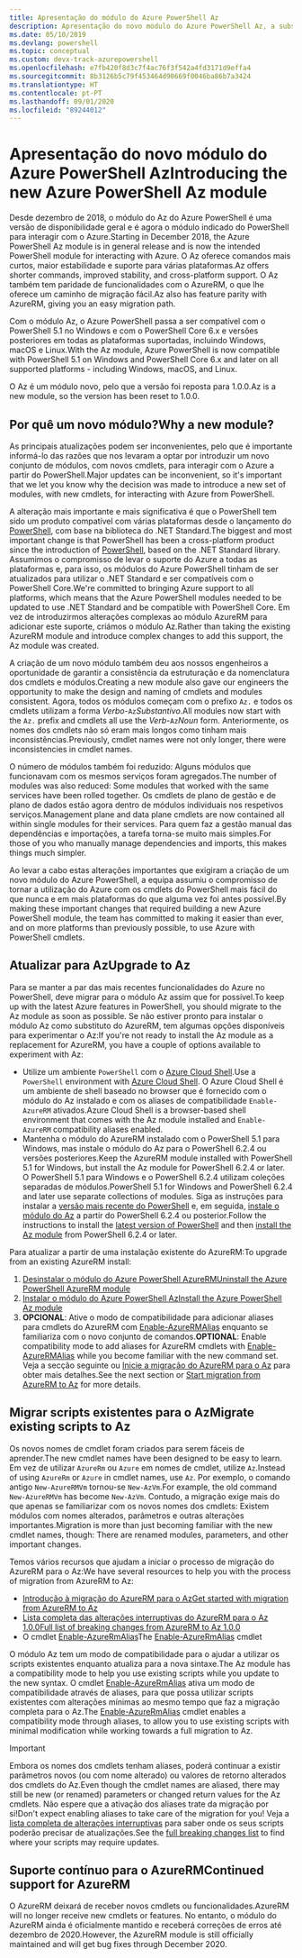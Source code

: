 ```yaml
---
title: Apresentação do módulo do Azure PowerShell Az
description: Apresentação do novo módulo do Azure PowerShell Az, a substituição do módulo AzureRM.
ms.date: 05/10/2019
ms.devlang: powershell
ms.topic: conceptual
ms.custom: devx-track-azurepowershell
ms.openlocfilehash: e7fb420f8d3c7f4ac76f3f542a4fd3171d9effa4
ms.sourcegitcommit: 8b3126b5c79f453464d90669f0046ba86b7a3424
ms.translationtype: HT
ms.contentlocale: pt-PT
ms.lasthandoff: 09/01/2020
ms.locfileid: "89244012"
---
```

# <a name="introducing-the-new-azure-powershell-az-module"></a><span data-ttu-id="b4367-103">Apresentação do novo módulo do Azure PowerShell Az</span><span class="sxs-lookup"><span data-stu-id="b4367-103">Introducing the new Azure PowerShell Az module</span></span>

<span data-ttu-id="b4367-104">Desde dezembro de 2018, o módulo do Az do Azure PowerShell é uma versão de disponibilidade geral e é agora o módulo indicado do PowerShell para interagir com o Azure.</span><span class="sxs-lookup"><span data-stu-id="b4367-104">Starting in December 2018, the Azure PowerShell Az module is in general release and is now the intended PowerShell module for interacting with Azure.</span></span> <span data-ttu-id="b4367-105">O Az oferece comandos mais curtos, maior estabilidade e suporte para várias plataformas.</span><span class="sxs-lookup"><span data-stu-id="b4367-105">Az offers shorter commands, improved stability, and cross-platform support.</span></span> <span data-ttu-id="b4367-106">O Az também tem paridade de funcionalidades com o AzureRM, o que lhe oferece um caminho de migração fácil.</span><span class="sxs-lookup"><span data-stu-id="b4367-106">Az also has feature parity with AzureRM, giving you an easy migration path.</span></span>

<span data-ttu-id="b4367-107">Com o módulo Az, o Azure PowerShell passa a ser compatível com o PowerShell 5.1 no Windows e com o PowerShell Core 6.x e versões posteriores em todas as plataformas suportadas, incluindo Windows, macOS e Linux.</span><span class="sxs-lookup"><span data-stu-id="b4367-107">With the Az module, Azure PowerShell is now compatible with PowerShell 5.1 on Windows and PowerShell Core 6.x and later on all supported platforms - including Windows, macOS, and Linux.</span></span>

<span data-ttu-id="b4367-108">O Az é um módulo novo, pelo que a versão foi reposta para 1.0.0.</span><span class="sxs-lookup"><span data-stu-id="b4367-108">Az is a new module, so the version has been reset to 1.0.0.</span></span>

## <a name="why-a-new-module"></a><span data-ttu-id="b4367-109">Por quê um novo módulo?</span><span class="sxs-lookup"><span data-stu-id="b4367-109">Why a new module?</span></span>

<span data-ttu-id="b4367-110">As principais atualizações podem ser inconvenientes, pelo que é importante informá-lo das razões que nos levaram a optar por introduzir um novo conjunto de módulos, com novos cmdlets, para interagir com o Azure a partir do PowerShell.</span><span class="sxs-lookup"><span data-stu-id="b4367-110">Major updates can be inconvenient, so it's important that we let you know why the decision was made to introduce a new set of modules, with new cmdlets, for interacting with Azure from PowerShell.</span></span>

<span data-ttu-id="b4367-111">A alteração mais importante e mais significativa é que o PowerShell tem sido um produto compatível com várias plataformas desde o lançamento do [PowerShell](/powershell/scripting/overview), com base na biblioteca do .NET Standard.</span><span class="sxs-lookup"><span data-stu-id="b4367-111">The biggest and most important change is that PowerShell has been a cross-platform product since the introduction of [PowerShell](/powershell/scripting/overview), based on the .NET Standard library.</span></span>
<span data-ttu-id="b4367-112">Assumimos o compromisso de levar o suporte do Azure a todas as plataformas e, para isso, os módulos do Azure PowerShell tinham de ser atualizados para utilizar o .NET Standard e ser compatíveis com o PowerShell Core.</span><span class="sxs-lookup"><span data-stu-id="b4367-112">We're committed to bringing Azure support to all platforms, which means that the Azure PowerShell modules needed to be updated to use .NET Standard and be compatible with PowerShell Core.</span></span> <span data-ttu-id="b4367-113">Em vez de introduzirmos alterações complexas ao módulo AzureRM para adicionar este suporte, criámos o módulo Az.</span><span class="sxs-lookup"><span data-stu-id="b4367-113">Rather than taking the existing AzureRM module and introduce complex changes to add this support, the Az module was created.</span></span>

<span data-ttu-id="b4367-114">A criação de um novo módulo também deu aos nossos engenheiros a oportunidade de garantir a consistência da estruturação e da nomenclatura dos cmdlets e módulos.</span><span class="sxs-lookup"><span data-stu-id="b4367-114">Creating a new module also gave our engineers the opportunity to make the design and naming of cmdlets and modules consistent.</span></span> <span data-ttu-id="b4367-115">Agora, todos os módulos começam com o prefixo `Az.` e todos os cmdlets utilizam a forma _Verbo_-`Az`_Substantivo_.</span><span class="sxs-lookup"><span data-stu-id="b4367-115">All modules now start with the `Az.` prefix and cmdlets all use the _Verb_-`Az`_Noun_ form.</span></span> <span data-ttu-id="b4367-116">Anteriormente, os nomes dos cmdlets não só eram mais longos como tinham mais inconsistências.</span><span class="sxs-lookup"><span data-stu-id="b4367-116">Previously, cmdlet names were not only longer, there were inconsistencies in cmdlet names.</span></span>

<span data-ttu-id="b4367-117">O número de módulos também foi reduzido: Alguns módulos que funcionavam com os mesmos serviços foram agregados.</span><span class="sxs-lookup"><span data-stu-id="b4367-117">The number of modules was also reduced: Some modules that worked with the same services have been rolled together.</span></span> <span data-ttu-id="b4367-118">Os cmdlets de plano de gestão e de plano de dados estão agora dentro de módulos individuais nos respetivos serviços.</span><span class="sxs-lookup"><span data-stu-id="b4367-118">Management plane and data plane cmdlets are now contained all within single modules for their services.</span></span> <span data-ttu-id="b4367-119">Para quem faz a gestão manual das dependências e importações, a tarefa torna-se muito mais simples.</span><span class="sxs-lookup"><span data-stu-id="b4367-119">For those of you who manually manage dependencies and imports, this makes things much simpler.</span></span>

<span data-ttu-id="b4367-120">Ao levar a cabo estas alterações importantes que exigiram a criação de um novo módulo do Azure PowerShell, a equipa assumiu o compromisso de tornar a utilização do Azure com os cmdlets do PowerShell mais fácil do que nunca e em mais plataformas do que alguma vez foi antes possível.</span><span class="sxs-lookup"><span data-stu-id="b4367-120">By making these important changes that required building a new Azure PowerShell module, the team has committed to making it easier than ever, and on more platforms than previously possible, to use Azure with PowerShell cmdlets.</span></span>

## <a name="upgrade-to-az"></a><span data-ttu-id="b4367-121">Atualizar para Az</span><span class="sxs-lookup"><span data-stu-id="b4367-121">Upgrade to Az</span></span>

<span data-ttu-id="b4367-122">Para se manter a par das mais recentes funcionalidades do Azure no PowerShell, deve migrar para o módulo Az assim que for possível.</span><span class="sxs-lookup"><span data-stu-id="b4367-122">To keep up with the latest Azure features in PowerShell, you should migrate to the Az module as soon as possible.</span></span> <span data-ttu-id="b4367-123">Se não estiver pronto para instalar o módulo Az como substituto do AzureRM, tem algumas opções disponíveis para experimentar o Az:</span><span class="sxs-lookup"><span data-stu-id="b4367-123">If you're not ready to install the Az module as a replacement for AzureRM, you have a couple of options available to experiment with Az:</span></span>

- <span data-ttu-id="b4367-124">Utilize um ambiente `PowerShell` com o [Azure Cloud Shell](https://docs.microsoft.com/azure/cloud-shell/overview).</span><span class="sxs-lookup"><span data-stu-id="b4367-124">Use a `PowerShell` environment with [Azure Cloud Shell](https://docs.microsoft.com/azure/cloud-shell/overview).</span></span> <span data-ttu-id="b4367-125">O Azure Cloud Shell é um ambiente de shell baseado no browser que é fornecido com o módulo do Az instalado e com os aliases de compatibilidade `Enable-AzureRM` ativados.</span><span class="sxs-lookup"><span data-stu-id="b4367-125">Azure Cloud Shell is a browser-based shell environment that comes with the Az module installed and `Enable-AzureRM` compatibility aliases enabled.</span></span>
- <span data-ttu-id="b4367-126">Mantenha o módulo do AzureRM instalado com o PowerShell 5.1 para Windows, mas instale o módulo do Az para o PowerShell 6.2.4 ou versões posteriores.</span><span class="sxs-lookup"><span data-stu-id="b4367-126">Keep the AzureRM module installed with PowerShell 5.1 for Windows, but install the Az module for PowerShell 6.2.4 or later.</span></span> <span data-ttu-id="b4367-127">O PowerShell 5.1 para Windows e o PowerShell 6.2.4 utilizam coleções separadas de módulos.</span><span class="sxs-lookup"><span data-stu-id="b4367-127">PowerShell 5.1 for Windows and PowerShell 6.2.4 and later use separate collections of modules.</span></span> <span data-ttu-id="b4367-128">Siga as instruções para instalar a [versão mais recente do PowerShell](/powershell/scripting/install/installing-powershell) e, em seguida, [instale o módulo do Az](install-az-ps.md) a partir do PowerShell 6.2.4 ou posterior.</span><span class="sxs-lookup"><span data-stu-id="b4367-128">Follow the instructions to install the [latest version of PowerShell](/powershell/scripting/install/installing-powershell) and then [install the Az module](install-az-ps.md) from PowerShell 6.2.4 or later.</span></span>

<span data-ttu-id="b4367-129">Para atualizar a partir de uma instalação existente do AzureRM:</span><span class="sxs-lookup"><span data-stu-id="b4367-129">To upgrade from an existing AzureRM install:</span></span>

1. [<span data-ttu-id="b4367-130">Desinstalar o módulo do Azure PowerShell AzureRM</span><span class="sxs-lookup"><span data-stu-id="b4367-130">Uninstall the Azure PowerShell AzureRM module</span></span>](/powershell/azure/uninstall-az-ps#uninstall-the-azurerm-module)
2. [<span data-ttu-id="b4367-131">Instalar o módulo do Azure PowerShell Az</span><span class="sxs-lookup"><span data-stu-id="b4367-131">Install the Azure PowerShell Az module</span></span>](install-az-ps.md)
3. <span data-ttu-id="b4367-132">**OPCIONAL**: Ative o modo de compatibilidade para adicionar aliases para cmdlets do AzureRM com [Enable-AzureRMAlias](/powershell/module/az.accounts/enable-azurermalias) enquanto se familiariza com o novo conjunto de comandos.</span><span class="sxs-lookup"><span data-stu-id="b4367-132">**OPTIONAL**: Enable compatibility mode to add aliases for AzureRM cmdlets with [Enable-AzureRMAlias](/powershell/module/az.accounts/enable-azurermalias) while you become familiar with the new command set.</span></span> <span data-ttu-id="b4367-133">Veja a secção seguinte ou [Inicie a migração do AzureRM para o Az](migrate-from-azurerm-to-az.md) para obter mais detalhes.</span><span class="sxs-lookup"><span data-stu-id="b4367-133">See the next section or [Start migration from AzureRM to Az](migrate-from-azurerm-to-az.md) for more details.</span></span>

## <a name="migrate-existing-scripts-to-az"></a><span data-ttu-id="b4367-134">Migrar scripts existentes para o Az</span><span class="sxs-lookup"><span data-stu-id="b4367-134">Migrate existing scripts to Az</span></span>

<span data-ttu-id="b4367-135">Os novos nomes de cmdlet foram criados para serem fáceis de aprender.</span><span class="sxs-lookup"><span data-stu-id="b4367-135">The new cmdlet names have been designed to be easy to learn.</span></span> <span data-ttu-id="b4367-136">Em vez de utilizar `AzureRm` ou `Azure` em nomes de cmdlet, utilize `Az`.</span><span class="sxs-lookup"><span data-stu-id="b4367-136">Instead of using `AzureRm` or `Azure` in cmdlet names, use `Az`.</span></span> <span data-ttu-id="b4367-137">Por exemplo, o comando antigo `New-AzureRMVm` tornou-se `New-AzVm`.</span><span class="sxs-lookup"><span data-stu-id="b4367-137">For example, the old command `New-AzureRMVm` has become `New-AzVm`.</span></span>
<span data-ttu-id="b4367-138">Contudo, a migração exige mais do que apenas se familiarizar com os novos nomes dos cmdlets: Existem módulos com nomes alterados, parâmetros e outras alterações importantes.</span><span class="sxs-lookup"><span data-stu-id="b4367-138">Migration is more than just becoming familiar with the new cmdlet names, though: There are renamed modules, parameters, and other important changes.</span></span>

<span data-ttu-id="b4367-139">Temos vários recursos que ajudam a iniciar o processo de migração do AzureRM para o Az:</span><span class="sxs-lookup"><span data-stu-id="b4367-139">We have several resources to help you with the process of migration from AzureRM to Az:</span></span>

- [<span data-ttu-id="b4367-140">Introdução à migração do AzureRM para o Az</span><span class="sxs-lookup"><span data-stu-id="b4367-140">Get started with migration from AzureRM to Az</span></span>](migrate-from-azurerm-to-az.md)
- [<span data-ttu-id="b4367-141">Lista completa das alterações interruptivas do AzureRM para o Az 1.0.0</span><span class="sxs-lookup"><span data-stu-id="b4367-141">Full list of breaking changes from AzureRM to Az 1.0.0</span></span>](migrate-az-1.0.0.md)
- <span data-ttu-id="b4367-142">O cmdlet [Enable-AzureRmAlias](/powershell/module/az.accounts/enable-azurermalias)</span><span class="sxs-lookup"><span data-stu-id="b4367-142">The [Enable-AzureRmAlias](/powershell/module/az.accounts/enable-azurermalias) cmdlet</span></span>

<span data-ttu-id="b4367-143">O módulo Az tem um modo de compatibilidade para o ajudar a utilizar os scripts existentes enquanto atualiza para a nova sintaxe.</span><span class="sxs-lookup"><span data-stu-id="b4367-143">The Az module has a compatibility mode to help you use existing scripts while you update to the new syntax.</span></span> <span data-ttu-id="b4367-144">O cmdlet [Enable-AzureRmAlias](/powershell/module/az.accounts/enable-azurermalias) ativa um modo de compatibilidade através de aliases, para que possa utilizar scripts existentes com alterações mínimas ao mesmo tempo que faz a migração completa para o Az.</span><span class="sxs-lookup"><span data-stu-id="b4367-144">The [Enable-AzureRmAlias](/powershell/module/az.accounts/enable-azurermalias) cmdlet enables a compatibility mode through aliases, to allow you to use existing scripts with minimal modification while working towards a full migration to Az.</span></span>

> [!IMPORTANT]
> <span data-ttu-id="b4367-145">Embora os nomes dos cmdlets tenham aliases, poderá continuar a existir parâmetros novos (ou com nome alterado) ou valores de retorno alterados dos cmdlets do Az.</span><span class="sxs-lookup"><span data-stu-id="b4367-145">Even though the cmdlet names are aliased, there may still be new (or renamed) parameters or changed return values for the Az cmdlets.</span></span> <span data-ttu-id="b4367-146">Não espere que a ativação dos aliases trate da migração por si!</span><span class="sxs-lookup"><span data-stu-id="b4367-146">Don't expect enabling aliases to take care of the migration for you!</span></span> <span data-ttu-id="b4367-147">Veja a [lista completa de alterações interruptivas](migrate-az-1.0.0.md) para saber onde os seus scripts poderão precisar de atualizações.</span><span class="sxs-lookup"><span data-stu-id="b4367-147">See the [full breaking changes list](migrate-az-1.0.0.md) to find where your scripts may require updates.</span></span>

## <a name="continued-support-for-azurerm"></a><span data-ttu-id="b4367-148">Suporte contínuo para o AzureRM</span><span class="sxs-lookup"><span data-stu-id="b4367-148">Continued support for AzureRM</span></span>

<span data-ttu-id="b4367-149">O AzureRM deixará de receber novos cmdlets ou funcionalidades.</span><span class="sxs-lookup"><span data-stu-id="b4367-149">AzureRM will no longer receive new cmdlets or features.</span></span> <span data-ttu-id="b4367-150">No entanto, o módulo do AzureRM ainda é oficialmente mantido e receberá correções de erros até dezembro de 2020.</span><span class="sxs-lookup"><span data-stu-id="b4367-150">However, the AzureRM module is still officially maintained and will get bug fixes through December 2020.</span></span>
